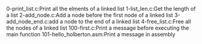 0-print_list.c:Print all the elments of a linked list
1-list_len.c:Get the length of a list
2-add_node.c:Add a node before the first node of a linked list
3-add_node_end.c:add a node to the end of a linked list
4-free_list.c:Free all the nodes of a linked list
100-first.c:Print a message before executing the main function
101-hello_holberton.asm:Print a message in assembly
